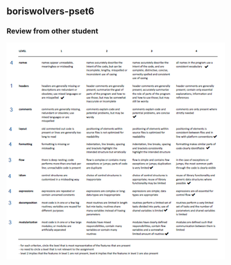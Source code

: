 ## boriswolvers-pset6
### Review from other student


![alt text](https://github.com/boriswolvers/yourownapp/blob/master/doc/review.png "Review grading sheet")
